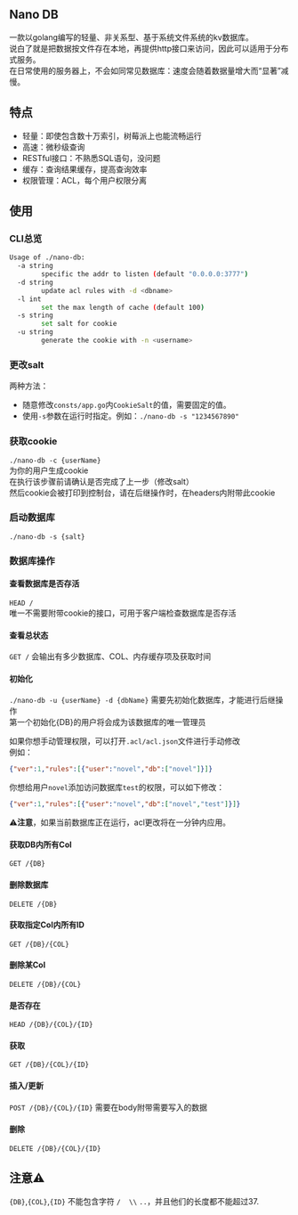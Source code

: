 ## Nano DB
一款以golang编写的轻量、非关系型、基于系统文件系统的kv数据库。  
说白了就是把数据按文件存在本地，再提供http接口来访问，因此可以适用于分布式服务。  
在日常使用的服务器上，不会如同常见数据库：速度会随着数据量增大而“显著”减慢。   

## 特点
- 轻量：即使包含数十万索引，树莓派上也能流畅运行
- 高速：微秒级查询
- RESTful接口：不熟悉SQL语句，没问题
- 缓存：查询结果缓存，提高查询效率
- 权限管理：ACL，每个用户权限分离

## 使用
### CLI总览
```sh
Usage of ./nano-db:
  -a string
        specific the addr to listen (default "0.0.0.0:3777")
  -d string
        update acl rules with -d <dbname>
  -l int
        set the max length of cache (default 100)
  -s string
        set salt for cookie
  -u string
        generate the cookie with -n <username>
```
### 更改salt
两种方法：
- 随意修改`consts/app.go`内`CookieSalt`的值，需要固定的值。  
- 使用`-s`参数在运行时指定。例如：`./nano-db -s "1234567890"`


### 获取cookie
`./nano-db -c {userName}`  
为你的用户生成cookie  
在执行该步骤前请确认是否完成了上一步（修改salt）  
然后cookie会被打印到控制台，请在后继操作时，在headers内附带此cookie

### 启动数据库
`./nano-db -s {salt}`

### 数据库操作
#### 查看数据库是否存活
`HEAD /`  
唯一不需要附带cookie的接口，可用于客户端检查数据库是否存活  

#### 查看总状态
`GET /`
会输出有多少数据库、COL、内存缓存项及获取时间

#### 初始化
`./nano-db -u {userName} -d {dbName}`
需要先初始化数据库，才能进行后继操作  
第一个初始化{DB}的用户将会成为该数据库的唯一管理员  

如果你想手动管理权限，可以打开`.acl/acl.json`文件进行手动修改  
例如：
```json
{"ver":1,"rules":[{"user":"novel","db":["novel"]}]}
```
你想给用户`novel`添加访问数据库`test`的权限，可以如下修改：
```json
{"ver":1,"rules":[{"user":"novel","db":["novel","test"]}]}
```

⚠️**注意**，如果当前数据库正在运行，acl更改将在一分钟内应用。

#### 获取DB内所有Col
`GET /{DB}`

#### 删除数据库
`DELETE /{DB}`

#### 获取指定Col内所有ID
`GET /{DB}/{COL}`

#### 删除某Col
`DELETE /{DB}/{COL}`

#### 是否存在
`HEAD /{DB}/{COL}/{ID}`

#### 获取
`GET /{DB}/{COL}/{ID}`

#### 插入/更新
`POST /{DB}/{COL}/{ID}`
需要在body附带需要写入的数据

#### 删除
`DELETE /{DB}/{COL}/{ID}`


## 注意⚠️
`{DB}`,`{COL}`,`{ID}` 不能包含字符 `/` ` ` `\\` `..`，并且他们的长度都不能超过37.


